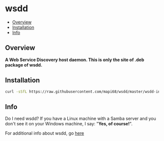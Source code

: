 # wsdd

* [Overview](#overview)
* [Installation](#installation)
* [Info](#info)

## Overview
**A Web Service Discovery host daemon. This is only the site of .deb package of wsdd.**

## Installation
```bash
curl -sSfL https://raw.githubusercontent.com/mapi68/wsdd/master/wsdd-install | bash
```

## Info
Do I need wsdd? If you have a Linux machine with a Samba server and you don't see it on your Windows machine, I say: "**Yes, of course!**".

For additional info about wsdd, go [here](https://github.com/christgau/wsdd)
